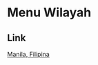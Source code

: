 # Menu Wilayah

## Link

[Manila, Filipina](https://github.com/gigit-pemilu/pemilu-2024-99-luar-negeri/tree/main/pileg-dpr/hitung-suara/sub/99-luar-negeri/sub/71-manila-filipina/sub/01-manila-filipina)

